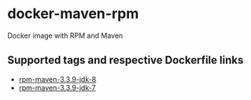 docker-maven-rpm
====================

Docker image with RPM and Maven

## Supported tags and respective Dockerfile links

* [rpm-maven-3.3.9-jdk-8](https://github.com/xavier-calland/docker-maven-rpm/blob/master/rpm-maven-3.3.9-jdk-8/Dockerfile)
* [rpm-maven-3.3.9-jdk-7](https://github.com/xavier-calland/docker-maven-rpm/blob/master/rpm-maven-3.3.9-jdk-7/Dockerfile)
